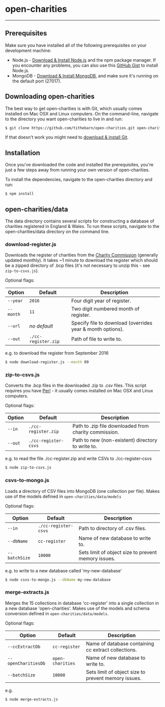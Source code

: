 # open-charities

----

## Prerequisites
Make sure you have installed all of the following prerequisites on your development machine:

* Node.js - [Download & Install Node.js](https://nodejs.org/en/download/) and the npm package manager. If you encounter any problems, you can also use this [GitHub Gist](https://gist.github.com/isaacs/579814) to install Node.js.
* MongoDB - [Download & Install MongoDB](http://www.mongodb.org/downloads), and make sure it's running on the default port (27017).

## Downloading open-charities
The best way to get open-charities is with Git, which usually comes installed on Mac OSX and Linux computers.  On the command-line, navigate to the directory you want open-charities to live in and run:
```bash
$ git clone https://github.com/tithebarn/open-charities.git open-charities
```
If that doesn't work you might need to [download & install Git](https://git-scm.com/downloads).

## Installation
Once you've downloaded the code and installed the prerequisites, you're just a few steps away from running your own version of open-charities.

To install the dependencies, navigate to the open-charities directory and run:
```bash
$ npm install
```

## open-charities/data
The data directory contains several scripts for constructing a database of charities registered in England & Wales.  To run these scripts, navigate to the open-charities/data directory on the command line.

### download-register.js
Downloads the register of charities from the [Charity Commission](http://data.charitycommission.gov.uk/) (generally updated monthly).  It takes ~1 minute to download the register which should be a zipped directory of .bcp files (it's not necessary to unzip this - see `zip-to-csvs.js`).

Optional flags:

Option       |    Default              | Description
---          | ---                     | ---
`--year`     |    `2016`               | Four digit year of register.
`--month`    |    `11`                 | Two digit numbered month of register.
`--url`      |    *no default*         | Specify file to download (overrides year & month options).
`--out`      |    `./cc-register.zip`  | Path of file to write to.

e.g. to download the register from September 2016

```bash
$ node download-register.js --month 09
```

### zip-to-csvs.js
Converts the .bcp files in the downloaded .zip to .csv files.
This script requires you have [Perl](https://www.perl.org/get.html) - it usually comes installed on Mac OSX and Linux computers.

Optional flags:

Option     |    Default                | Description
---        | ---                       | ---
`--in`     |    `./cc-register.zip`    | Path to .zip file downloaded from charity commission.
`--out`    |    `./cc-register-csvs`   | Path to new (non-existent) directory to write to.

e.g. to read the file ./cc-register.zip and write CSVs to ./cc-register-csvs

```bash
$ node zip-to-csvs.js
```

### csvs-to-mongo.js
Loads a directory of CSV files into MongoDB (one collection per file).  Makes use of the models defined in `open-charities/data/models`

Optional flags:

Option          |    Default                | Description
---             | ---                       | ---
`--in`          |    `./cc-register-csvs`   | Path to directory of .csv files.
`--dbName`      |    `cc-register`          | Name of new database to write to.
`--batchSize`   |    `10000`                | Sets limit of object size to prevent memory issues.

e.g. to write to a new database called 'my-new-database'

```bash
$ node csvs-to-mongo.js --dbName my-new-database
```

### merge-extracts.js
Merges the 15 collections in database 'cc-register' into a single collection in a new database 'open-charities'.  Makes use of the models and schema conversion defined in `open-charities/data/models`.

Optional flags:

Option              |    Default            | Description
---                 | ---                   | ---
`--ccExtractDb`     |    `cc-register`      | Name of database containing cc extract collections.
`--openCharitiesDb` |    `open-charities`   | Name of new database to write to.
`--batchSize`       |    `10000`            | Sets limit of object size to prevent memory issues.

e.g.

```bash
$ node merge-extracts.js
```
